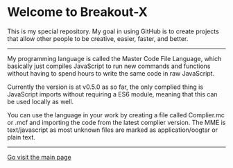 # Welcome to Breakout-X
This is my special repository.
My goal in using GitHub is to create projects that allow other people to be creative, easier, faster, and better.

--------
My programming language is called the Master Code File Language, which basically just compiles JavaScript to run new commands and functions without having to spend hours to write the same code in raw JavaScript.

Currently the version is at v0.5.0 as so far, the only complied thing is JavaScript imports without requiring a ES6 module, meaning that this can be used locally as well.

You can use the language in your work by creating a file called Complier.mc or .mcf and importing the code from the latest complier version. The MME is text/javascript as most unknown files are marked as application/oogtar or plain text.

--------
[Go visit the main page](https://breakout-x.github.io/Breakout-X/index.html)
